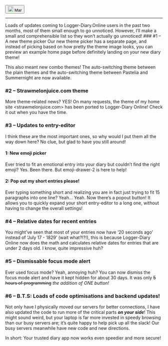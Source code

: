 <button><hl-img src="https://avatars.githubusercontent.com/u/101558380?s=400&u=aa8f776b3e11f02130575d1b46851cca05a0c981&v=4" style="height: 18px" alt="small Mar self-portrait"><img img src="https://avatars.githubusercontent.com/u/101558380?s=400&u=aa8f776b3e11f02130575d1b46851cca05a0c981&v=4" height="18px" alt="small Mar self-portrait"></hl-img> Mar</button>
<hr />
Loads of updates coming to Logger-Diary.Online users in the past two months, most of them small enough to go unnoticed. However, I’ll make a small and comprehensible list so they won’t actually go unnoticed!
### <a name="_heading=h.nqbpel2gmexl"></a>#1 – A new theme picker
Our new theme picker has a separate page, and instead of picking based on how pretty the theme image looks, you can preview an example home page before definitely landing on your new diary theme!

This also meant new combo themes! The auto-switching theme between the plain themes and the auto-switching theme between Pastelia and Summernight are now available.

### <a name="_heading=h.ul5elijddu5u"></a>#2 – Strawmelonjuice.com theme
More theme-related news? YES! On many requests, the theme of my home site <strawmelonjuice.com> has been ported to Logger-Diary Online! Check it out when you have the time.

### <a name="_heading=h.2ddnktb3p2iy"></a>#3 – Updates to entry-editor
I think these are the most important ones, so why would I put them all the way down here? No clue, but glad to have you still around!
#### <a name="_heading=h.7jxfico505lj"></a>1: New emoji picker
Ever tried to fit an emotional entry into your diary but couldn’t find the right emoji? Yes. Been there. But emoji-drawer-2 is here to help!
#### <a name="_heading=h.90hlsntv5u1s"></a>2: Pop out my short entries please!
Ever typing something short and realizing you are in fact just trying to fit 15 paragraphs into one line? Yeah… Yeah. Now there’s a popout button! It allows you to quickly expand your short entry-editor to a long one, without having to change the overall settings!
### <a name="_heading=h.skwm4gg2gc9m"></a>#4 – Relative dates for recent entries
You might’ve seen that most of your entries now have ‘20 seconds ago’ instead of ‘July 17 - 1829’ (wait what?!?!), this is because Logger-Diary Online now does the math and calculates relative dates for entries that are under 2 days old. I know, quite impressive huh?

### <a name="_heading=h.3efru4xle6hp"></a>#5 – Dismissable focus mode alert
Ever used focus mode? Yeah, annoying huh? You can now dismiss the focus mode alert and have it kept hidden for about 30 days. It was only ~~5 hours of programming~~ *the addition of ONE button!*

### <a name="_heading=h.tjtcrucbim8s"></a>#6 – B.T.S: Loads of code optimisations and backend updates!
Not only have I physically moved our servers for better connections, I have also updated the code to run more of the critical parts ***on your side***! This might sound weird, but your laptop is far more invested in speedy browsing than our busy servers are; it’s quite happy to help pick up all the slack! Our busy servers meanwhile have new code and new directions.

In short: Your trusted diary app now works even speedier and more secure!